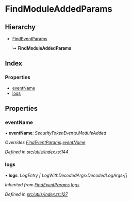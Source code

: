 # FindModuleAddedParams

## Hierarchy

* [FindEventParams]()

  ↳ **FindModuleAddedParams**

## Index

### Properties

* [eventName]()
* [logs]()

## Properties

### eventName

• **eventName**: _SecurityTokenEvents.ModuleAdded_

_Overrides_ [_FindEventParams_]()_._[_eventName_]()

_Defined in_ [_src/utils/index.ts:144_](https://github.com/PolymathNetwork/polymath-sdk/blob/550676f/src/utils/index.ts#L144)

### logs

• **logs**: _LogEntry \| LogWithDecodedArgs‹DecodedLogArgs›\[\]_

_Inherited from_ [_FindEventParams_]()_._[_logs_]()

_Defined in_ [_src/utils/index.ts:127_](https://github.com/PolymathNetwork/polymath-sdk/blob/550676f/src/utils/index.ts#L127)

